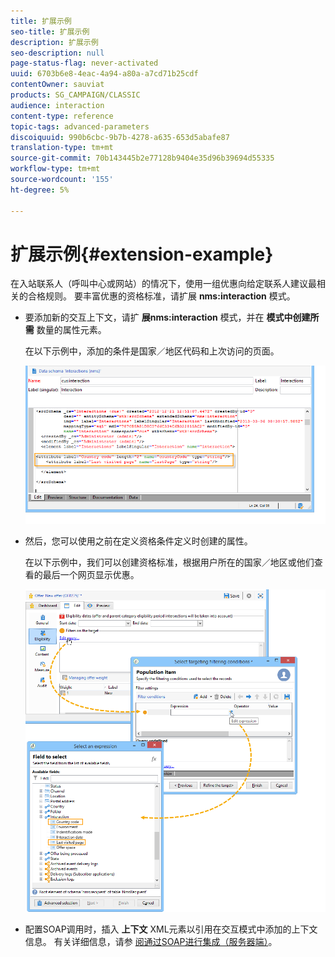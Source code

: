 ```yaml
---
title: 扩展示例
seo-title: 扩展示例
description: 扩展示例
seo-description: null
page-status-flag: never-activated
uuid: 6703b6e8-4eac-4a94-a80a-a7cd71b25cdf
contentOwner: sauviat
products: SG_CAMPAIGN/CLASSIC
audience: interaction
content-type: reference
topic-tags: advanced-parameters
discoiquuid: 990b6cbc-9b7b-4278-a635-653d5abafe87
translation-type: tm+mt
source-git-commit: 70b143445b2e77128b9404e35d96b39694d55335
workflow-type: tm+mt
source-wordcount: '155'
ht-degree: 5%

---
```



# 扩展示例{#extension-example}

在入站联系人（呼叫中心或网站）的情况下，使用一组优惠向给定联系人建议最相关的合格规则。 要丰富优惠的资格标准，请扩展 **nms:interaction** 模式。

* 要添加新的交互上下文，请扩 **展nms:interaction** 模式，并在 **模式中创建所需** 数量的属性元素。

   在以下示例中，添加的条件是国家／地区代码和上次访问的页面。

   ![](assets/s_ncs_configuration_offer_schemas.png)

* 然后，您可以使用之前在定义资格条件定义时创建的属性。

   在以下示例中，我们可以创建资格标准，根据用户所在的国家／地区或他们查看的最后一个网页显示优惠。

   ![](assets/s_ncs_configuration_offer_context.png)

* 配置SOAP调用时，插入 **上下文** XML元素以引用在交互模式中添加的上下文信息。 有关详细信息，请参 [阅通过SOAP进行集成（服务器端）](../../interaction/using/integration-via-soap--server-side-.md)。

